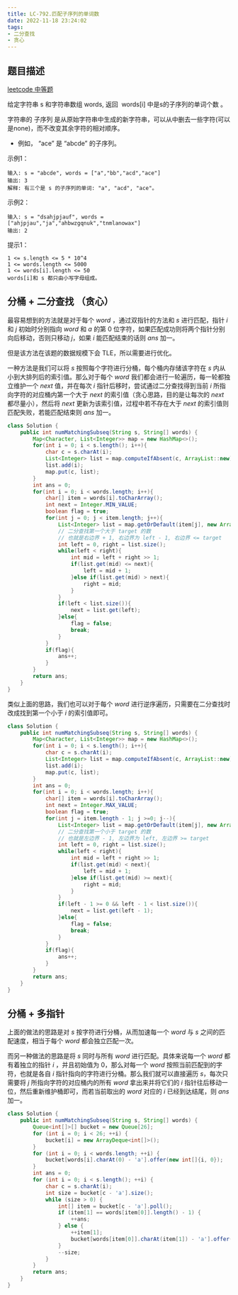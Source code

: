```yaml
---
title: LC-792.匹配子序列的单词数
date: 2022-11-18 23:24:02
tags:
- 二分查找
- 贪心
---
```

## 题目描述
[leetcode 中等题](https://leetcode.cn/problems/number-of-matching-subsequences/)

给定字符串 s 和字符串数组 words, 返回  words[i] 中是s的子序列的单词个数 。

字符串的 子序列 是从原始字符串中生成的新字符串，可以从中删去一些字符(可以是none)，而不改变其余字符的相对顺序。

- 例如， “ace” 是 “abcde” 的子序列。

示例1：
```
输入: s = "abcde", words = ["a","bb","acd","ace"]
输出: 3
解释: 有三个是 s 的子序列的单词: "a", "acd", "ace"。
```

示例2：
```
输入: s = "dsahjpjauf", words = ["ahjpjau","ja","ahbwzgqnuk","tnmlanowax"]
输出: 2
```

提示1：
```
1 <= s.length <= 5 * 10^4
1 <= words.length <= 5000
1 <= words[i].length <= 50
words[i]和 s 都只由小写字母组成。
```

## 分桶 + 二分查找 （贪心）
最容易想到的方法就是对于每个 $word$ ，通过双指针的方法和 $s$ 进行匹配，指针 $i$ 和 $j$ 初始时分别指向 $word$ 和 $a$ 的第 $0$ 位字符，如果匹配成功则将两个指针分别向后移动，否则只移动 $j$，如果 $i$ 能匹配结束的话则 $ans$ 加一。

但是该方法在该题的数据规模下会 TLE，所以需要进行优化。

一种方法是我们可以将 $s$ 按照每个字符进行分桶，每个桶内存储该字符在 $s$ 内从小到大排列后的索引值。那么对于每个 $word$ 我们都会进行一轮遍历，每一轮都独立维护一个 $next$ 值，并在每次 $i$ 指针后移时，尝试通过二分查找得到当前 $i$ 所指向字符的对应桶内第一个大于 $next$ 的索引值（贪心思路，目的是让每次的 $next$ 都尽量小），然后将 $next$ 更新为该索引值，过程中若不存在大于 $next$ 的索引值则匹配失败，若能匹配结束则 $ans$ 加一。
```Java
class Solution {
    public int numMatchingSubseq(String s, String[] words) {
        Map<Character, List<Integer>> map = new HashMap<>();
        for(int i = 0; i < s.length(); i++){
            char c = s.charAt(i);
            List<Integer> list = map.computeIfAbsent(c, ArrayList::new);
            list.add(i);
            map.put(c, list);
        }
        int ans = 0;
        for(int i = 0; i < words.length; i++){
            char[] item = words[i].toCharArray();
            int next = Integer.MIN_VALUE;
            boolean flag = true;
            for(int j = 0; j < item.length; j++){
                List<Integer> list = map.getOrDefault(item[j], new ArrayList<>());
                // 二分查找第一个大于 target 的数
                // 也就是右边界 + 1, 右边界为 left - 1, 右边界 <= target
                int left = 0, right = list.size();
                while(left < right){
                    int mid = left + right >> 1;
                    if(list.get(mid) <= next){
                        left = mid + 1;
                    }else if(list.get(mid) > next){
                        right = mid;
                    }
                }
                if(left < list.size()){
                    next = list.get(left);
                }else{
                    flag = false;
                    break;
                }
            }
            if(flag){
                ans++;
            }
        }
        return ans;
    }
}
```

类似上面的思路，我们也可以对于每个 $word$ 进行逆序遍历，只需要在二分查找时改成找到第一个小于 $i$ 的索引值即可。
```Java
class Solution {
    public int numMatchingSubseq(String s, String[] words) {
        Map<Character, List<Integer>> map = new HashMap<>();
        for(int i = 0; i < s.length(); i++){
            char c = s.charAt(i);
            List<Integer> list = map.computeIfAbsent(c, ArrayList::new);
            list.add(i);
            map.put(c, list);
        }
        int ans = 0;
        for(int i = 0; i < words.length; i++){
            char[] item = words[i].toCharArray();
            int next = Integer.MAX_VALUE;
            boolean flag = true;
            for(int j = item.length - 1; j >=0; j--){
                List<Integer> list = map.getOrDefault(item[j], new ArrayList<>());
                // 二分查找第一个小于 target 的数
                // 也就是左边界 - 1, 左边界为 left, 左边界 >= target
                int left = 0, right = list.size();
                while(left < right){
                    int mid = left + right >> 1;
                    if(list.get(mid) < next){
                        left = mid + 1;
                    }else if(list.get(mid) >= next){
                        right = mid;
                    }
                }
                if(left - 1 >= 0 && left - 1 < list.size()){
                    next = list.get(left - 1);
                }else{
                    flag = false;
                    break;
                }
            }
            if(flag){
                ans++;
            }
        }
        return ans;
    }
}
```
## 分桶 + 多指针
上面的做法的思路是对 $s$ 按字符进行分桶，从而加速每一个 $word$ 与 $s$ 之间的匹配速度，相当于每个 $word$ 都会独立匹配一次。

而另一种做法的思路是将 $s$ 同时与所有 $word$ 进行匹配。具体来说每一个 $word$ 都有着独立的指针 $i$ ，并且初始值为 0，那么对每一个 $word$ 按照当前匹配到的字符，也就是各自 $i$ 指针指向的字符进行分桶。那么我们就可以直接遍历 $s$，每次只需要将 $j$ 所指向字符的对应桶内的所有 $word$ 拿出来并将它们的 $i$ 指针往后移动一位，然后重新维护桶即可，而若当前取出的 $word$ 对应的 $i$ 已经到达结尾，则 $ans$ 加一。

```Java
class Solution {
    public int numMatchingSubseq(String s, String[] words) {
        Queue<int[]>[] bucket = new Queue[26];
        for (int i = 0; i < 26; ++i) {
            bucket[i] = new ArrayDeque<int[]>();
        }
        for (int i = 0; i < words.length; ++i) {
            bucket[words[i].charAt(0) - 'a'].offer(new int[]{i, 0});
        }
        int ans = 0;
        for (int i = 0; i < s.length(); ++i) {
            char c = s.charAt(i);
            int size = bucket[c - 'a'].size();
            while (size > 0) {
                int[] item = bucket[c - 'a'].poll();
                if (item[1] == words[item[0]].length() - 1) {
                    ++ans;
                } else {
                    ++item[1];
                    bucket[words[item[0]].charAt(item[1]) - 'a'].offer(item);
                }
                --size;
            }
        }
        return ans;
    }
}
```